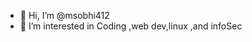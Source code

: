 - 👋 Hi, I’m @msobhi412
- 👀 I’m interested in Coding ,web dev,linux ,and infoSec
<!---
msobhi412/msobhi412 is a ✨ special ✨ repository because its `README.md` (this file) appears on your GitHub profile.
You can click the Preview link to take a look at your changes.
--->
